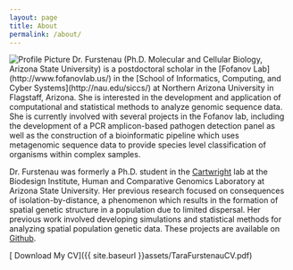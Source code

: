 ```yaml
---
layout: page
title: About
permalink: /about/
---
```


<img src="{{ site.baseurl }}assets/tara.jpg" title="Profile Picture" class="profile">
Dr. Furstenau (Ph.D. Molecular and Cellular Biology, Arizona State University) is a postdoctoral scholar in the [Fofanov Lab](http://www.fofanovlab.us/) in the [School of Informatics, Computing, and Cyber Systems](http://nau.edu/siccs/) at Northern Arizona University in Flagstaff, Arizona. She is interested in the development and application of computational and statistical methods to analyze genomic sequence data. She is currently involved with several projects in the Fofanov lab, including the development of a PCR amplicon-based pathogen detection panel as well as the construction of a bioinformatic pipeline which uses metagenomic sequence data to provide species level classification of organisms within complex samples.

Dr. Furstenau was formerly a Ph.D. student in the [Cartwright](http://cartwrig.ht) lab at the Biodesign Institute, Human and Comparative Genomics Laboratory at Arizona State University. Her previous research focused on consequences of isolation-by-distance, a phenomenon which results in the formation of spatial genetic structure in a population due to limited dispersal. Her previous work involved developing simulations and statistical methods for analyzing spatial population genetic data. These projects are available on [Github](https://github.com/tfursten).


[<i class="glyphicon glyphicon-download-alt" style="color:myblue"></i> Download My CV]({{ site.baseurl }}assets/TaraFurstenauCV.pdf)
